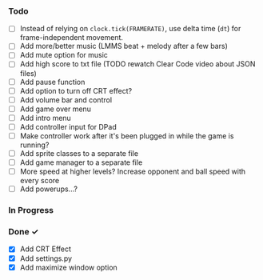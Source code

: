 ### Todo
- [ ] Instead of relying on `clock.tick(FRAMERATE)`, use delta time (`dt`) for frame-independent movement.
- [ ] Add more/better music (LMMS beat + melody after a few bars)
- [ ] Add mute option for music
- [ ] Add high score to txt file (TODO rewatch Clear Code video about JSON files)
- [ ] Add pause function
- [ ] Add option to turn off CRT effect?
- [ ] Add volume bar and control
- [ ] Add game over menu
- [ ] Add intro menu
- [ ] Add controller input for DPad
- [ ] Make controller work after it's been plugged in while the game is running?
- [ ] Add sprite classes to a separate file
- [ ] Add game manager to a separate file
- [ ] More speed at higher levels? Increase opponent and ball speed with every score
- [ ] Add powerups...?

### In Progress

### Done ✓
- [X] Add CRT Effect
- [X] Add settings.py
- [X] Add maximize window option